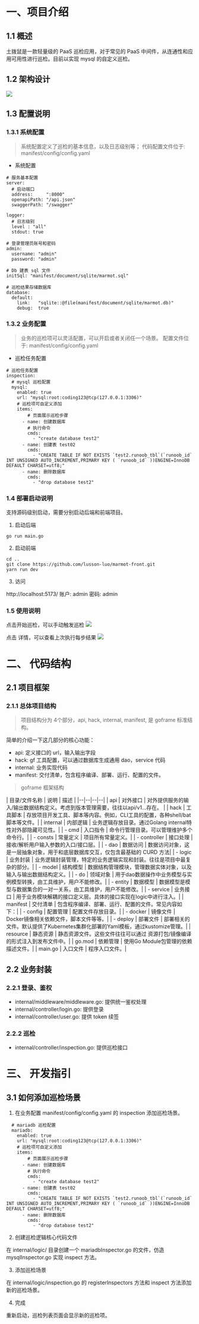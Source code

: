 # 一、项目介绍

## 1.1 概述

土拨鼠是一款轻量级的 PaaS 巡检应用，对于常见的 PaaS 中间件，从连通性和应用可用性进行巡检。目前以实现 mysql 的自定义巡检。

## 1.2 架构设计

![](./manifest/document/image/marmot架构图.png)

## 1.3 配置说明

### 1.3.1 系统配置

> 系统配置定义了巡检的基本信息，以及日志级别等；
> 代码配置文件位于: manifest/config/config.yaml

- 系统配置
```
# 服务基本配置
server:
  # 启动端口
  address:     ":8000"
  openapiPath: "/api.json"
  swaggerPath: "/swagger"

logger:
  # 日志级别
  level : "all"
  stdout: true

# 登录管理员账号和密码
admin:
  username: "admin"
  password: "admin"

# Db 建表 sql 文件
initSql: "manifest/document/sqlite/marmot.sql"

# 巡检结果存储数据库
database:
  default:
    link:   "sqlite::@file(manifest/document/sqlite/marmot.db)"
    debug:  true
```

### 1.3.2 业务配置

> 业务的巡检项可以灵活配置，可以开启或者关闭任一个场景。
> 配置文件位于: manifest/config/config.yaml

- 巡检任务配置

```
# 巡检任务配置
inspection:
  # mysql 巡检配置
  mysql: 
    enabled: true
    url: "mysql:root:coding123@tcp(127.0.0.1:3306)"
    # 巡检项可自定义添加
    items:
        # 页面展示巡检步骤
      - name: 创建数据库
        # 执行命令
        cmds: 
          - "create database test2"
      - name: 创建表 test02
        cmds: 
          - "CREATE TABLE IF NOT EXISTS `test2.runoob_tbl`(`runoob_id` INT UNSIGNED AUTO_INCREMENT,PRIMARY KEY ( `runoob_id` ))ENGINE=InnoDB DEFAULT CHARSET=utf8;"
      - name: 删除数据库
        cmds: 
          - "drop database test2"
```

### 1.4 部署启动说明

支持源码级别启动，需要分别启动后端和前端项目。

1. 启动后端

`go run main.go`

2. 启动前端

```
cd ..
git clone https://github.com/lusson-luo/marmot-front.git
yarn run dev
```

3. 访问

http://localhost:5173/
账户: admin
密码: admin

### 1.5 使用说明

点击开始巡检，可以手动触发巡检
![](./manifest/document/image/巡检列表.png)

点击 详情，可以查看上次执行每步结果
![](./manifest/document/image/巡检详情.png)

# 二、 代码结构

## 2.1 项目框架

### 2.1.1 总体项目结构

> 项目结构分为 4个部分，api, hack, internal, manifest, 是 goframe 标准结构。

简单的介绍一下这几部分的核心功能：

- api: 定义接口的 url，输入输出字段
- hack: gf 工具配置，可以通过数据库生成通用 dao，service 代码
- internal: 业务实现代码
- manifest: 交付清单，包含程序编译、部署、运行、配置的文件。

> goframe 框架结构

| 目录/文件名称 |	说明 | 	描述 |
|--|--|--|--|
| api |	对外接口 |	对外提供服务的输入/输出数据结构定义。考虑到版本管理需要，往往以api/v1...存在。 |
| hack	| 工具脚本	| 存放项目开发工具、脚本等内容。例如，CLI工具的配置，各种shell/bat脚本等文件。| 
| internal	| 内部逻辑	| 业务逻辑存放目录。通过Golang internal特性对外部隐藏可见性。| 
|   - cmd	| 入口指令	| 命令行管理目录。可以管理维护多个命令行。| 
|   - consts	| 常量定义	| 项目所有常量定义。| 
|   - controller	| 接口处理	| 接收/解析用户输入参数的入口/接口层。| 
|   - dao	| 数据访问	| 数据访问对象，这是一层抽象对象，用于和底层数据库交互，仅包含最基础的 CURD 方法| 
|   - logic	| 业务封装	| 业务逻辑封装管理，特定的业务逻辑实现和封装。往往是项目中最复杂的部分。| 
|   - model	| 结构模型	| 数据结构管理模块，管理数据实体对象，以及输入与输出数据结构定义。| 
|     - do	| 领域对象	| 用于dao数据操作中业务模型与实例模型转换，由工具维护，用户不能修改。| 
|     - entity	| 数据模型	| 数据模型是模型与数据集合的一对一关系，由工具维护，用户不能修改。| 
|   - service	| 业务接口	| 用于业务模块解耦的接口定义层。具体的接口实现在logic中进行注入。| 
| manifest	| 交付清单	| 包含程序编译、部署、运行、配置的文件。常见内容如下：| 
|   - config	| 配置管理	| 配置文件存放目录。| 
|   - docker	| 镜像文件	| Docker镜像相关依赖文件，脚本文件等等。| 
|   - deploy	| 部署文件	| 部署相关的文件。默认提供了Kubernetes集群化部署的Yaml模板，通过kustomize管理。| 
| resource	| 静态资源	| 静态资源文件。这些文件往往可以通过 资源打包/镜像编译 的形式注入到发布文件中。| 
| go.mod	| 依赖管理	| 使用Go Module包管理的依赖描述文件。| 
| main.go	| 入口文件	| 程序入口文件。| 

## 2.2 业务封装

### 2.2.1 登录、鉴权

- internal/middleware/middleware.go: 提供统一鉴权处理
- internal/controller/login.go: 提供登录
- internal/controller/user.go: 提供 token 续签

### 2.2.2 巡检

- internal/controller/inspection.go: 提供巡检接口

# 三、 开发指引

## 3.1 如何添加巡检场景

1. 在业务配置 manifest/config/config.yaml 的 inspection 添加巡检场景。

```
  # mariadb 巡检配置
  mariadb: 
    enabled: true
    url: "mysql:root:coding123@tcp(127.0.0.1:3306)"
    # 巡检项可自定义添加
    items:
        # 页面展示巡检步骤
      - name: 创建数据库
        # 执行命令
        cmds: 
          - "create database test2"
      - name: 创建表 test02
        cmds: 
          - "CREATE TABLE IF NOT EXISTS `test2.runoob_tbl`(`runoob_id` INT UNSIGNED AUTO_INCREMENT,PRIMARY KEY ( `runoob_id` ))ENGINE=InnoDB DEFAULT CHARSET=utf8;"
      - name: 删除数据库
        cmds: 
          - "drop database test2"
```

2. 创建巡检逻辑核心代码文件

在 internal/logic/ 目录创建一个 mariadbInspector.go 的文件，仿造 mysqlInspector.go 实现 inspect 方法。

3. 添加巡检场景

在 internal/logic/inspection.go 的 registerInspectors 方法和 inspect 方法添加新的巡检场景。

4. 完成

重新启动，巡检列表页面会显示新的巡检项。

